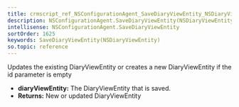 ```yaml
---
title: crmscript_ref_NSConfigurationAgent_SaveDiaryViewEntity_NSDiaryViewEntity_p_0
description: NSConfigurationAgent.SaveDiaryViewEntity(NSDiaryViewEntity p_0)
intellisense: NSConfigurationAgent.SaveDiaryViewEntity
sortOrder: 1625
keywords: SaveDiaryViewEntity(NSDiaryViewEntity)
so.topic: reference
---
```



Updates the existing DiaryViewEntity or creates a new DiaryViewEntity if the id parameter is empty



* **diaryViewEntity:** The DiaryViewEntity that is saved.
* **Returns:** New or updated DiaryViewEntity


